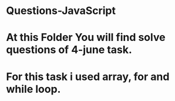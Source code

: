 # Questions-JavaScript
# At this Folder You will find solve questions of 4-june task.
# For this task i used array, for and while loop.
